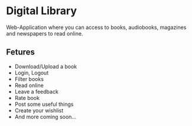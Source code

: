 # Digital Library

Web-Application where you can access to books, audiobooks, magazines and newspapers to read online.

## Fetures
- Download/Upload a book
- Login, Logout
- Filter books
- Read online
- Leave a feedback
- Rate book
- Post some useful things
- Create your wishlist
- And more coming soon...
